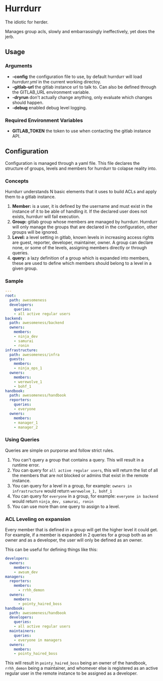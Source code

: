 # Hurrdurr

The idiotic for herder.

Manages group acls, slowly and embarrassingly ineffectively, yet does the jerb.

## Usage

### Arguments

- **-config** the configuration file to use, by default hurrdurr will load
  *hurrdurr.yml* in the current working directoy.
- **-gitlab-url** the gitlab instance url to talk to. Can also be defined
  through the GITLAB_URL environment variable.
- **-dryrun** don't actually change anything, only evaluate which changes
  should happen.
- **-debug** enabled debug level logging.

### Required Environment Variables

- **GITLAB_TOKEN** the token to use when contacting the gitlab instance API.

## Configuration

Configuration is managed through a yaml file. This file declares the
structure of groups, levels and members for hurrdurr to colapse reality into.

### Concepts

Hurrdurr understands N basic elements that it uses to build ACLs and apply
them to a gitlab instance.

1. **Member:** is a user, it is defined by the username and must exist in the
   instance of it to be able of handling it. If the declared user does not
   exists, hurrdurr will fail execution.
1. **Group:** gitlab group whose members are managed by hurrdurr.
   Hurrdurr will only manage the groups that are declared in the configuration,
   other groups will be ignored.
1. **Level:** a level setting in gitlab, known levels in increasing access
   rights are guest, reporter, developer, maintainer, owner. A group can
   declare none, or some of the levels, assigning members directly or through
   queries.
1. **query:** a lazy definition of a group which is expanded into members,
   these are used to define which members should belong to a level in a given
   group.

### Sample

```yaml
---
root:
  path: awesomeness
  developers:
    queries:
    - all active regular users
backend:
  path: awesomeness/backend
  owners:
    members:
    - ninja_dev
    - samurai
    - ronin
infrastructure:
  path: awesomeness/infra
  guests:
    members:
    - ninja_ops_1
  owners:
    members:
    - werewolve_1
    - bohf_1
handbook:
  path: awesomeness/handbook
  reporters:
    queries:
    - everyone
  owners:
    members:
    - manager_1
    - manager_2
```

### Using Queries

Queries are simple on purporse and follow strict rules.

1. You can't query a group that contains a query. This will result in a runtime error.
1. You can query for `all active regular users`, this will return the list of all the members that are not blocked or admins that exist in the remote instance.
1. You can query for a level in a group, for example: `owners in infrastructure` would return `werewolve_1, bohf_1`
1. You can query for `everyone` in a group, for example: `everyone in backend` would return `ninja_dev, samurai, ronin`
1. You can use more than one query to assign to a level.

### ACL Leveling on expansion

Every member that is defined in a group will get the higher level it could
get. For example, if a member is expanded in 2 queries for a group both as an
owner and as a developer, the user will only be defined as an owner.

This can be useful for defining things like this:

```yaml
developers:
  owners:
    members:
    - awsum_dev
managers:
  reporters:
    members:
      - rrhh_demon
  owners:
    members:
      - pointy_haired_boss
handbook:
  path: awesomeness/handbook
  developers:
    queries:
    - all active regular users
  maintainers:
    queries:
    - everyone in managers
  owners:
    members:
    - pointy_haired_boss
```

This will result in `pointy_haired_boss` being an owner of the handbook,
`rrhh_demon` being a maintainer, and whomever else is registered as an active
regular user in the remote instance to be assigned as a developer.